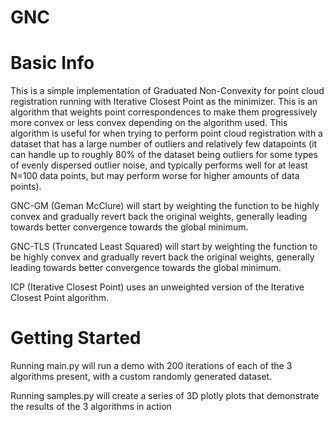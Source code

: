 # GNC

# Basic Info
This is a simple implementation of Graduated Non-Convexity for point cloud registration running with Iterative Closest Point as the minimizer. This is an algorithm that weights point correspondences to make them progressively more convex or less convex depending on the algorithm used. This algorithm is useful for when trying to perform point cloud registration with a dataset that has a large number of outliers and relatively few datapoints (it can handle up to roughly 80% of the dataset being outliers for some types of evenly dispersed outlier noise, and typically performs well for at least N=100 data points, but may perform worse for higher amounts of data points).

GNC-GM (Geman McClure) will start by weighting the function to be highly convex and gradually revert back the original weights, generally leading towards better convergence towards the global minimum.

GNC-TLS (Truncated Least Squared) will start by weighting the function to be highly convex and gradually revert back the original weights, generally leading towards better convergence towards the global minimum.

ICP (Iterative Closest Point) uses an unweighted version of the Iterative Closest Point algorithm.

# Getting Started
Running main.py will run a demo with 200 iterations of each of the 3 algorithms present, with a custom randomly generated dataset.

Running samples.py will create a series of 3D plotly plots that demonstrate the results of the 3 algorithms in action
